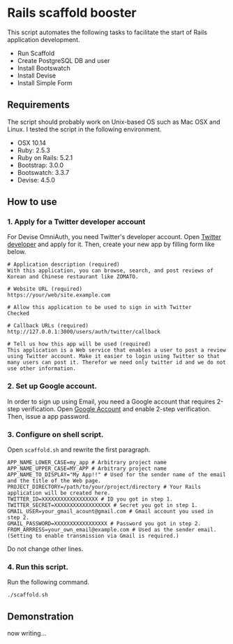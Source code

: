 # Rails scaffold booster

This script automates the following tasks to facilitate the start of Rails application development.

- Run Scaffold
- Create PostgreSQL DB and user
- Install Bootswatch
- Install Devise
- Install Simple Form

## Requirements

The script should probably work on Unix-based OS such as Mac OSX and Linux.
I tested the script in the following environment.

- OSX 10.14
- Ruby: 2.5.3
- Ruby on Rails: 5.2.1
- Bootstrap: 3.0.0
- Bootswatch: 3.3.7
- Devise: 4.5.0

## How to use

### 1. Apply for a Twitter developer account

For Devise OmniAuth, you need Twitter's developer account.
Open [Twitter developer](https://developer.twitter.com/en/apps/create) and apply for it.
Then, create your new app by filling form like below.

```
# Application description (required)
With this application, you can browse, search, and post reviews of Korean and Chinese restaurant like ZOMATO.

# Website URL (required)
https://your/web/site.example.com

# Allow this application to be used to sign in with Twitter
Checked

# Callback URLs (required)
http://127.0.0.1:3000/users/auth/twitter/callback

# Tell us how this app will be used (required)
This application is a Web service that enables a user to post a review using Twitter account. Make it easier to login using Twitter so that many users can post it. Therefor we need only twitter id and we do not use other information.
```

### 2. Set up Google account.

In order to sign up using Email, you need a Google account that requires 2-step verification.
Open [Google Account](https://myaccount.google.com/security) and enable 2-step verification.
Then, issue a app password.


### 3. Configure on shell script.

Open `scaffold.sh` and rewrite the first paragraph.

```
APP_NAME_LOWER_CASE=my_app # Arbitrary project name
APP_NAME_UPPER_CASE=MY_APP # Arbitrary project name
APP_NAME_TO_DISPLAY="My App!!" # Used for the sender name of the email and the title of the Web page.
PROJECT_DIRECTORY=/path/to/your/project/directory # Your Rails application will be created here.
TWITTER_ID=XXXXXXXXXXXXXXXXXX # ID you got in step 1.
TWITTER_SECRET=XXXXXXXXXXXXXXXXXX # Secret you got in step 1.
GMAIL_USER=your_gmail_acount@gmail.com # Gmail account you used in step 2.
GMAIL_PASSWORD=XXXXXXXXXXXXXXXXX # Password you got in step 2.
FROM_ARRRESS=your_own_email@example.com # Used as the sender email. (Setting to enable transmission via Gmail is required.)
```

Do not change other lines.

### 4. Run this script.

Run the following command.

```
./scaffold.sh
```

## Demonstration

now writing...
